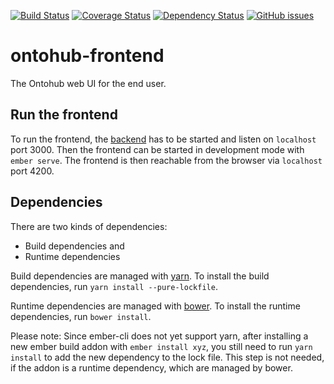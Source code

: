 [![Build Status](https://travis-ci.org/ontohub/ontohub-frontend.svg?branch=master)](https://travis-ci.org/ontohub/ontohub-frontend)
[![Coverage Status](https://coveralls.io/repos/github/ontohub/ontohub-frontend/badge.svg?branch=master)](https://coveralls.io/github/ontohub/ontohub-frontend?branch=master)
[![Dependency Status](https://gemnasium.com/badges/github.com/ontohub/ontohub-frontend.svg)](https://gemnasium.com/github.com/ontohub/ontohub-frontend)
[![GitHub issues](https://img.shields.io/github/issues/ontohub/ontohub-frontend.svg?maxAge=2592000)](https://waffle.io/ontohub/ontohub-backend?source=ontohub%2Fontohub-frontend)

# ontohub-frontend
The Ontohub web UI for the end user.

## Run the frontend

To run the frontend, the [backend](https://github.com/ontohub/ontohub-backend) has to be started and listen
on `localhost` port 3000. Then the frontend can be started in development mode
with `ember serve`. The frontend is then reachable from the browser via
`localhost` port 4200.

## Dependencies

There are two kinds of dependencies:

- Build dependencies and
- Runtime dependencies

Build dependencies are managed with [yarn](https://yarnpkg.com/). To install
the build dependencies, run `yarn install --pure-lockfile`.

Runtime dependencies are managed with [bower](https://bower.io/). To install
the runtime dependencies, run `bower install`.

Please note: Since ember-cli does not yet support yarn, after installing a new
ember build addon with `ember install xyz`, you still need to run `yarn
install` to add the new dependency to the lock file. This step is not needed,
if the addon is a runtime dependency, which are managed by bower.
